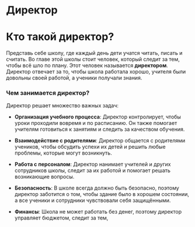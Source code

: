 # Директор

# Кто такой директор?

Представь себе школу, где каждый день дети учатся читать, писать и считать. Во главе этой школы стоит человек, который следит за тем, чтобы всё шло по плану. Этот человек называется **директором**. Директор отвечает за то, чтобы школа работала хорошо, учителя были довольны своей работой, а ученики получали знания.

### Чем занимается директор?

Директор решает множество важных задач:

- **Организация учебного процесса**: Директор контролирует, чтобы уроки проходили вовремя и по расписанию. Он также помогает учителям готовиться к занятиям и следить за качеством обучения.
  
- **Взаимодействие с родителями**: Директор общается с родителями учеников, чтобы обсудить успехи их детей и решить любые проблемы, которые могут возникнуть.

- **Работа с персоналом**: Директор нанимает учителей и других сотрудников школы, следит за их работой и помогает решать возникающие вопросы.

- **Безопасность**: В школе всегда должно быть безопасно, поэтому директор заботится о том, чтобы здание было в хорошем состоянии, а все ученики и сотрудники чувствовали себя защищёнными.

- **Финансы**: Школа не может работать без денег, поэтому директор управляет бюджетом, следит за тем,